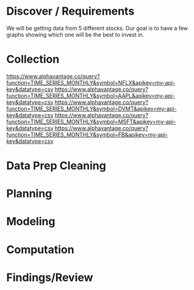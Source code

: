 # Discover / Requirements
We will be getting data from 5 different stocks.
Our goal is to have a few graphs showing which one will be the best to invest in.
# Collection
https://www.alphavantage.co/query?function=TIME_SERIES_MONTHLY&symbol=NFLX&apikey=my-api-key&datatype=csv
https://www.alphavantage.co/query?function=TIME_SERIES_MONTHLY&symbol=AAPL&apikey=my-api-key&datatype=csv
https://www.alphavantage.co/query?function=TIME_SERIES_MONTHLY&symbol=DVMT&apikey=my-api-key&datatype=csv
https://www.alphavantage.co/query?function=TIME_SERIES_MONTHLY&symbol=MSFT&apikey=my-api-key&datatype=csv
https://www.alphavantage.co/query?function=TIME_SERIES_MONTHLY&symbol=FB&apikey=my-api-key&datatype=csv

# Data Prep Cleaning

# Planning

# Modeling

# Computation

# Findings/Review
